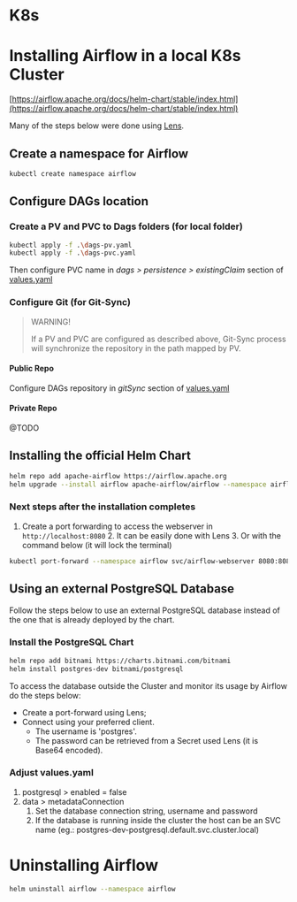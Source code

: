 # K8s

# Installing Airflow in a local K8s Cluster

[https://airflow.apache.org/docs/helm-chart/stable/index.html](https://airflow.apache.org/docs/helm-chart/stable/index.html)

Many of the steps below were done using [Lens](https://k8slens.dev/).

## Create a namespace for Airflow
```bash
kubectl create namespace airflow 
```

## Configure DAGs location

### Create a PV and PVC to Dags folders (for local folder)

```bash
kubectl apply -f .\dags-pv.yaml
kubectl apply -f .\dags-pvc.yaml
```

Then configure PVC name in _dags > persistence > existingClaim_ section of [values.yaml](values.yaml)

### Configure Git (for Git-Sync)

> WARNING!
>
> If a PV and PVC are configured as described above, Git-Sync process will synchronize the repository in the path mapped
> by PV.

#### Public Repo

Configure DAGs repository in _gitSync_ section of [values.yaml](values.yaml)

#### Private Repo

@TODO

## Installing the official Helm Chart

```bash
helm repo add apache-airflow https://airflow.apache.org
helm upgrade --install airflow apache-airflow/airflow --namespace airflow --create-namespace -f values.yaml
```

### Next steps after the installation completes

1. Create a port forwarding to access the webserver in `http://localhost:8080`
   2. It can be easily done with Lens
   3. Or with the command below (it will lock the terminal) 
 
```bash
kubectl port-forward --namespace airflow svc/airflow-webserver 8080:8080
```

## Using an external PostgreSQL Database

Follow the steps below to use an external PostgreSQL database instead of the one that is already deployed by the chart.

### Install the PostgreSQL Chart

```bash
helm repo add bitnami https://charts.bitnami.com/bitnami
helm install postgres-dev bitnami/postgresql
```

To access the database outside the Cluster and monitor its usage by Airflow do the steps below:

- Create a port-forward using Lens;
- Connect using your preferred client.
  - The username is 'postgres'.
  - The password can be retrieved from a Secret used Lens (it is Base64 encoded).

### Adjust values.yaml

1. postgresql > enabled = false
2. data > metadataConnection
   1. Set the database connection string, username and password
   2. If the database is running inside the cluster the host can be an SVC name (eg.: postgres-dev-postgresql.default.svc.cluster.local)

# Uninstalling Airflow

```bash
helm uninstall airflow --namespace airflow 
```